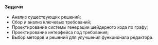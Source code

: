 ### Задачи
* Анализ существующих решений;
* Сбор и анализ ключевых требований;
* Проектирование системы генерации шейдерного кода по графу;
* Проектирование интерфейса под требования;
* Выбор методов и решений для улучшения функционала редактора.